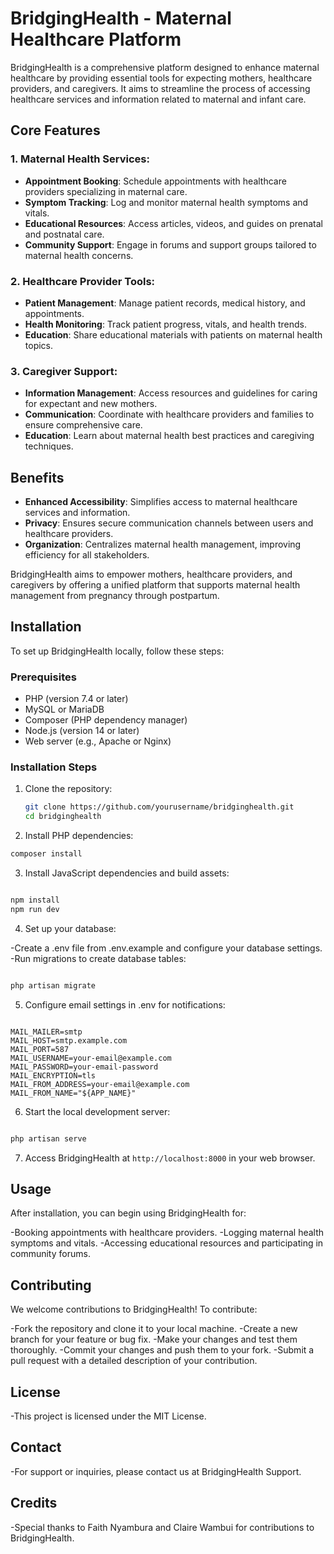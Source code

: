 # BridgingHealth - Maternal Healthcare Platform

BridgingHealth is a comprehensive platform designed to enhance maternal healthcare by providing essential tools for expecting mothers, healthcare providers, and caregivers. It aims to streamline the process of accessing healthcare services and information related to maternal and infant care.

## Core Features
### 1. Maternal Health Services:

- **Appointment Booking**: Schedule appointments with healthcare providers specializing in maternal care.
- **Symptom Tracking**: Log and monitor maternal health symptoms and vitals.
- **Educational Resources**: Access articles, videos, and guides on prenatal and postnatal care.
- **Community Support**: Engage in forums and support groups tailored to maternal health concerns.

### 2. Healthcare Provider Tools:

- **Patient Management**: Manage patient records, medical history, and appointments.
- **Health Monitoring**: Track patient progress, vitals, and health trends.
- **Education**: Share educational materials with patients on maternal health topics.

### 3. Caregiver Support:

- **Information Management**: Access resources and guidelines for caring for expectant and new mothers.
- **Communication**: Coordinate with healthcare providers and families to ensure comprehensive care.
- **Education**: Learn about maternal health best practices and caregiving techniques.

## Benefits
- **Enhanced Accessibility**: Simplifies access to maternal healthcare services and information.
- **Privacy**: Ensures secure communication channels between users and healthcare providers.
- **Organization**: Centralizes maternal health management, improving efficiency for all stakeholders.

BridgingHealth aims to empower mothers, healthcare providers, and caregivers by offering a unified platform that supports maternal health management from pregnancy through postpartum.

## Installation
To set up BridgingHealth locally, follow these steps:

### Prerequisites
- PHP (version 7.4 or later)
- MySQL or MariaDB
- Composer (PHP dependency manager)
- Node.js (version 14 or later)
- Web server (e.g., Apache or Nginx)

### Installation Steps
1. Clone the repository:
   ```bash
   git clone https://github.com/yourusername/bridginghealth.git
   cd bridginghealth
2. Install PHP dependencies:

```bash
composer install
```
3. Install JavaScript dependencies and build assets:
```bash

npm install
npm run dev
```
4. Set up your database:

-Create a .env file from .env.example and configure your database settings.
-Run migrations to create database tables:
```bash

php artisan migrate
```
5. Configure email settings in .env for notifications:

```dotenv

MAIL_MAILER=smtp
MAIL_HOST=smtp.example.com
MAIL_PORT=587
MAIL_USERNAME=your-email@example.com
MAIL_PASSWORD=your-email-password
MAIL_ENCRYPTION=tls
MAIL_FROM_ADDRESS=your-email@example.com
MAIL_FROM_NAME="${APP_NAME}"
```
6. Start the local development server:

```bash

php artisan serve
```
7. Access BridgingHealth at ```http://localhost:8000``` in your web browser.

## Usage
 After installation, you can begin using BridgingHealth for:

-Booking appointments with healthcare providers.
-Logging maternal health symptoms and vitals.
-Accessing educational resources and participating in community forums.

## Contributing
 We welcome contributions to BridgingHealth! To contribute:

-Fork the repository and clone it to your local machine.
-Create a new branch for your feature or bug fix.
-Make your changes and test them thoroughly.
-Commit your changes and push them to your fork.
-Submit a pull request with a detailed description of your contribution.

## License
-This project is licensed under the MIT License.

## Contact
-For support or inquiries, please contact us at BridgingHealth Support.

## Credits
-Special thanks to Faith Nyambura and Claire Wambui for contributions to BridgingHealth.












